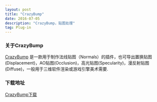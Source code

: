 ```yaml
---
layout: post
title: "CrazyBump"
date: 2016-07-05
description: "CrazyBump，贴图处理"
tag: Plug-in
---  
```

### 关于CrazyBump

[CrazyBump](http://www.crazybump.com/)
是一款用于制作法线贴图（Normals）的插件，也可导出置换贴图(Displacement)，AO贴图(Occlusion)，高光贴图(Specularity)，漫反射贴图(Diffuse)，一般用于三维软件渲染或游戏引擎美术需要.

### 下载地址         

[CrazyBump下载](http://pan.baidu.com/s/1skW4iip)
